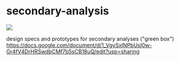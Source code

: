 # secondary-analysis

[![](https://img.shields.io/badge/slack-%23secondary--analysis-5BBC66.svg)](https://humancellatlas.slack.com/messages/secondary-analysis/)


design specs and prototypes for secondary analyses ("green box")
https://docs.google.com/document/d/1_VgySxINPbUsI0w-Gr4fV4DrHRSwdbCMf7b5sCB18uQ/edit?usp=sharing
